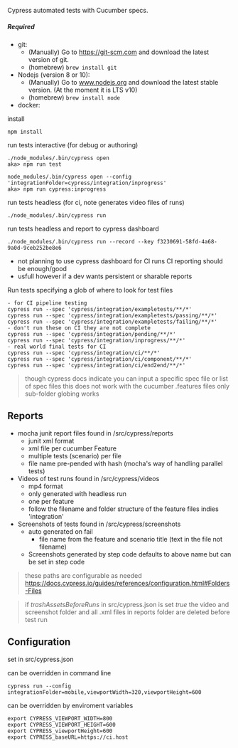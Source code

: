 Cypress automated tests with Cucumber specs.


##### Required

* git:
  * (Manually) Go to https://git-scm.com and download the latest version of git.
  * (homebrew) `brew install git`
* Nodejs (version 8 or 10):
  * (Manually) Go to www.nodejs.org and download the latest stable version. (At the moment it is LTS v10)
  * (homebrew) `brew install node`
* docker:

install
    
    npm install

run tests interactive (for debug or authoring)

    ./node_modules/.bin/cypress open
    aka> npm run test
    
    node_modules/.bin/cypress open --config 'integrationFolder=cypress/integration/inprogress'
    aka> npm run cypress:inprogress
    
 run tests headless (for ci, note generates video files of runs)
    
    ./node_modules/.bin/cypress run 
    
 run tests headless and report to cypress dashboard
    
    ./node_modules/.bin/cypress run --record --key f3230691-58fd-4a68-9a0d-9ceb252be8e6
- not planning to use cypress dashboard for CI runs CI reporting should be enough/good
- usfull however if a dev wants persistent or sharable reports       


Run tests specifying a glob of where to look for test files

    - for CI pipeline testing
    cypress run --spec 'cypress/integration/exampletests/**/*' 
    cypress run --spec 'cypress/integration/exampletests/passing/**/*' 
    cypress run --spec 'cypress/integration/exampletests/failing/**/*' 
    - don't run these on CI they are not complete
    cypress run --spec 'cypress/integration/pending/**/*' 
    cypress run --spec 'cypress/integration/inprogress/**/*' 
    - real world final tests for CI 
    cypress run --spec 'cypress/integration/ci/**/*' 
    cypress run --spec 'cypress/integration/ci/component/**/*' 
    cypress run --spec 'cypress/integration/ci/end2end/**/*' 
    
> though cypress docs indicate you can input a specific spec file 
or list of spec files this does not work with the cucumber .features files
only sub-folder globing works

Reports
-
- mocha junit report files found in /src/cypress/reports
    - junit xml format
    - xml file per cucumber Feature
    - multiple tests (scenario) per file
    - file name pre-pended with hash (mocha's way of handling parallel tests)
- Videos of test runs found in /src/cypress/videos
    - mp4 format
    - only generated with headless run
    - one per feature
    - follow the filename and folder structure of the feature files indies 'integration'
- Screenshots of tests found in /src/cypress/screenshots
    - auto generated on fail
        - file name from the feature and scenario title (text in the file not filename)
    - Screenshots generated by step code defaults to above name but can be set in step code
    
> these paths are configurable as needed https://docs.cypress.io/guides/references/configuration.html#Folders-Files

> if *trashAssetsBeforeRuns* in src/cypress.json is set *true* the video and screenshot folder and all .xml files in reports folder are deleted before test run
    
Configuration
-
set in src/cypress.json

can be overridden in command line 

    cypress run --config integrationFolder=mobile,viewportWidth=320,viewportHeight=600
    
can be overridden by enviroment variables

    export CYPRESS_VIEWPORT_WIDTH=800
    export CYPRESS_VIEWPORT_HEIGHT=600
    export CYPRESS_viewportHeight=600
    export CYPRESS_baseURL=https://ci.host